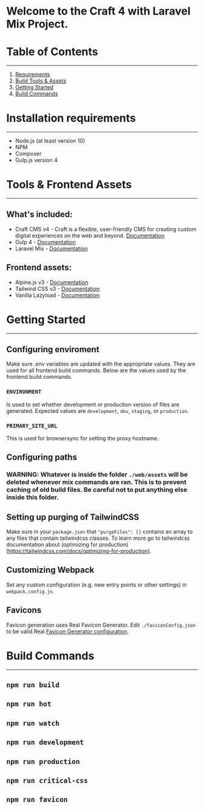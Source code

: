 # Welcome to the Craft 4 with Laravel Mix Project.

# Table of Contents

---

1. [Requirements](#installation-requirements)
2. [Build Tools & Assets](#build-tools-&-assets)
3. [Getting Started](#getting-started)
4. [Build Commands](#build-commands)

# Installation requirements

---

* Node.js (at least version 10)
* NPM
* Composer
* Gulp.js version 4

# Tools & Frontend Assets

---

## What's included:
* Craft CMS v4 - Craft is a flexible, user-friendly CMS for creating custom digital experiences on the web and beyond. [Documentation](https://craftcms.com/docs/4.x/)
* Gulp 4 - [Documentation](https://gulpjs.com/docs/en/getting-started/quick-start)
* Laravel Mix - [Documentation](https://laravel-mix.com/)

## Frontend assets:
* Alpine.js v3 - [Documentation](https://alpinejs.dev)
* Tailwind CSS v3 - [Documentation](https://tailwindcss.com/docs)
* Vanilla Lazyload - [Documentation](https://github.com/verlok/vanilla-lazyload/tree/17.1.3)


# Getting Started

---

## Configuring enviroment
Make sure .env variables are updated with the appropriate values. They are used for all frontend build commands. Below are the values used by the frontend build commands.

### `ENVIRONMENT`
Is used to set whether development or production version of files are generated. Expected values are `development`, `dev`, `staging`, or `production`.

### `PRIMARY_SITE_URL`
This is used for browsersync for setting the proxy hostname.

## Configuring paths
### WARNING: Whatever is inside the folder `./web/assets` will be deleted whenever mix commands are ran. This is to prevent caching of old build files. Be careful not to put anything else inside this folder.


## Setting up purging of TailwindCSS 
Make sure in your `package.json` that `"purgeFiles": []` contains an array to any files that contain tailwindcss classes. To learn more go to tailwindcss documentation about (optimizing for production)[https://tailwindcss.com/docs/optimizing-for-production].
 

## Customizing Webpack
Set any custom configuration (e.g. new entry points or other settings) in `webpack.config.js`.

## Favicons
Favicon generation uses Real Favicon Generator. Edit `./faviconConfig.json` to be valid Real [Favicon Generator configuration](https://realfavicongenerator.net/api/non_interactive_api). 

# Build Commands

---

## `npm run build`

## `npm run hot`

## `npm run watch`

## `npm run development`

## `npm run production`

## `npm run critical-css`

## `npm run favicon`
